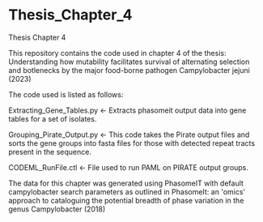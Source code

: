 # Thesis_Chapter_4
Thesis Chapter 4

This repository contains the code used in chapter 4 of the thesis: Understanding how mutability facilitates survival of alternating selection and botlenecks by the major food-borne pathogen Campylobacter jejuni (2023)

The code used is listed as follows:

Extracting_Gene_Tables.py <- Extracts phasomeit output data into gene tables for a set of isolates.

Grouping_Pirate_Output.py <- This code takes the Pirate output files and sorts the gene groups into fasta files for those with detected repeat tracts present in the sequence. 

CODEML_RunFile.ctl        <- File used to run PAML on PIRATE output groups.

The data for this chapter was generated using PhasomeIT with default campylobacter search parameters as outlined in PhasomeIt: an 'omics' approach to cataloguing the potential breadth of phase variation in the genus Campylobacter (2018)














